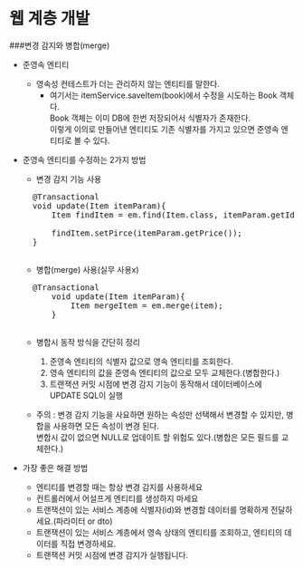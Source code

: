 웹 계층 개발
====================

###변경 감지와 병합(merge)
- 준영속 엔티티
    - 영속성 컨테스트가 더는 관리하지 않는 엔티티를 말한다.
        - 여기서는 itemService.saveItem(book)에서 수정을 시도하는 Book 객체다. <br>
          Book 객체는 이미 DB에 한번 저장되어서 식별자가 존재한다.<br> 
          이렇게 이의로 만들어낸 엔티티도 기존 식별자를 가지고 있으면 준영속 엔티티로 볼 수 있다.
- 준영속 엔티티를 수정하는 2가지 방법
    - 변경 감지 기능 사용
    <pre>
    @Transactional
    void update(Item itemParam){
        Item findItem = em.find(Item.class, itemParam.getId());
        
        findItem.setPirce(itemParam.getPrice());
    }
    </pre>
    
    - 병합(merge) 사용(실무 사용x)
    <pre>
    @Transactional
        void update(Item itemParam){
            Item mergeItem = em.merge(item);
        }
    </pre>
    - 병합시 동작 방식을 간단히 정리
        1. 준영속 엔티티의 식별자 값으로 영속 엔티티를 조회한다.
        2. 영속 엔티티의 값을 준영속 엔티티의 값으로 모두 교체한다.(병합한다.) 
        3. 트랜잭션 커밋 시점에 변경 감지 기능이 동작해서 데이터베이스에 UPDATE SQL이 실행
        
    - 주의 : 변경 감지 기능을 사요하면 원하는 속성만 선택해서 변경할 수 있지만, 병합을 사용하면 모든 속성이 변경 된다.<br>
            변합시 값이 없으면 NULL로 업데이트 할 위험도 있다.(병합은 모든 필드를 교체한다.)

- 가장 좋은 해결 방법
    - 엔티티를 변경할 때는 항상 변경 감지를 사용하세요
    - 컨트롤러에서 어설프게 엔티티를 생성하지 마세요
    - 트랜잭션이 있는 서비스 계층에 식별자(id)와 변경할 데이터를 명확하게 전달하세요.(파라미터 or dto)
    - 트랜잭션이 있는 서비스 계층에서 영속 상태의 엔티티를 조회하고, 엔티티의 데이터를 직접 변경하세요.
    - 트랜잭션 커밋 시점에 변경 감지가 실행됩니다.

    
            
    
    
        
    
    